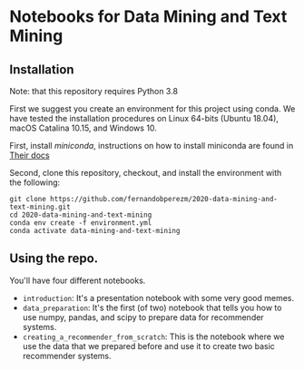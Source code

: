# Notebooks for Data Mining and Text Mining

## Installation
Note: that this repository requires Python 3.8

First we suggest you create an environment for this project using conda. We have tested the installation procedures
on Linux 64-bits (Ubuntu 18.04), macOS Catalina 10.15, and Windows 10. 

First, install *miniconda*, instructions on how to install miniconda are found in 
[Their docs](https://docs.conda.io/projects/conda/en/latest/user-guide/install/)

Second, clone this repository, checkout, and install the environment with the following:
```console
git clone https://github.com/fernandobperezm/2020-data-mining-and-text-mining.git
cd 2020-data-mining-and-text-mining
conda env create -f environment.yml
conda activate data-mining-and-text-mining
```

## Using the repo.
You'll have four different notebooks.

* `introduction`: It's a presentation notebook with some very good memes.
* `data_preparation`: It's the first (of two) notebook that tells you how to use numpy, pandas, and scipy to prepare data for recommender systems.
* `creating_a_recommender_from_scratch`: This is the notebook where we use the data that we prepared before and use it to create two basic recommender systems.

